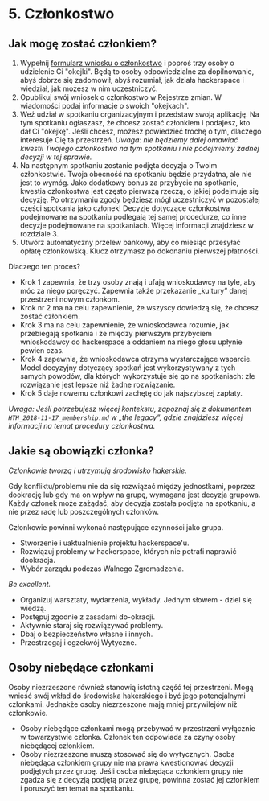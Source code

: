# 5. Członkostwo

## Jak mogę zostać członkiem?

1. Wypełnij [formularz wniosku o członkostwo](https://wiki.hackerspace.gent/Membership_form) i poproś trzy osoby o udzielenie Ci "okejki". Będą to osoby odpowiedzialne za dopilnowanie, abyś dobrze się zadomowił, abyś rozumiał, jak działa hackerspace i wiedział, jak możesz w nim uczestniczyć.
2. Opublikuj swój wniosek o członkostwo w Rejestrze zmian. W wiadomości podaj informacje o swoich "okejkach".
3. Weź udział w spotkaniu organizacyjnym i przedstaw swoją aplikację. Na tym spotkaniu ogłaszasz, że chcesz zostać członkiem i podajesz, kto dał Ci "okejkę". Jeśli chcesz, możesz powiedzieć trochę o tym, dlaczego interesuje Cię ta przestrzeń. *Uwaga: nie będziemy dalej omawiać kwestii Twojego członkostwa na tym spotkaniu i nie podejmiemy żadnej decyzji w tej sprawie.*
4. Na następnym spotkaniu zostanie podjęta decyzja o Twoim członkostwie. Twoja obecność na spotkaniu będzie przydatna, ale nie jest to wymóg. Jako dodatkowy bonus za przybycie na spotkanie, kwestia członkostwa jest często pierwszą rzeczą, o jakiej podejmuje się decyzję. Po otrzymaniu zgody będziesz mógł uczestniczyć w pozostałej części spotkania jako członek! Decyzje dotyczące członkostwa podejmowane na spotkaniu podlegają tej samej procedurze, co inne decyzje podejmowane na spotkaniach. Więcej informacji znajdziesz w rozdziale 3.
5. Utwórz automatyczny przelew bankowy, aby co miesiąc przesyłać opłatę członkowską. Klucz otrzymasz po dokonaniu pierwszej płatności.

Dlaczego ten proces?

* Krok 1 zapewnia, że trzy osoby znają i ufają wnioskodawcy na tyle, aby móc za niego poręczyć. Zapewnia także przekazanie „kultury” danej przestrzeni nowym członkom.
* Krok nr 2 ma na celu zapewnienie, że wszyscy dowiedzą się, że chcesz zostać członkiem.
* Krok 3 ma na celu zapewnienie, że wnioskodawca rozumie, jak przebiegają spotkania i że między pierwszym przybyciem wnioskodawcy do hackerspace a oddaniem na niego głosu upłynie pewien czas.
* Krok 4 zapewnia, że ​​wnioskodawca otrzyma wystarczające wsparcie. Model decyzyjny dotyczący spotkań jest wykorzystywany z tych samych powodów, dla których wykorzystuje się go na spotkaniach: złe rozwiązanie jest lepsze niż żadne rozwiązanie.
* Krok 5 daje nowemu członkowi zachętę do jak najszybszej zapłaty.

*Uwaga: Jeśli potrzebujesz więcej kontekstu, zapoznaj się z dokumentem `HTH_2018-11-17_membership.md` w „the legacy”, gdzie znajdziesz więcej informacji na temat procedury członkostwa.*

## Jakie są obowiązki członka?

*Członkowie tworzą i utrzymują środowisko hakerskie.*

Gdy konfliktu/problemu nie da się rozwiązać między jednostkami, poprzez dookrację lub gdy ma on wpływ na grupę, wymagana jest decyzja grupowa. Każdy członek może zażądać, aby decyzja została podjęta na spotkaniu, a nie przez radę lub poszczególnych członków.

Członkowie powinni wykonać następujące czynności jako grupa.

* Stworzenie i uaktualnienie projektu hackerspace'u.
* Rozwiązuj problemy w hackerspace, których nie potrafi naprawić dookracja.
* Wybór zarządu podczas Walnego Zgromadzenia.

*Be excellent.*

* Organizuj warsztaty, wydarzenia, wykłady. Jednym słowem - dziel się wiedzą.
* Postępuj zgodnie z zasadami do-okracji.
* Aktywnie staraj się rozwiązywać problemy.
* Dbaj o bezpieczeństwo własne i innych.
* Przestrzegaj i egzekwój Wytyczne.

## Osoby niebędące członkami

Osoby niezrzeszone również stanowią istotną część tej przestrzeni. Mogą wnieść swój wkład do środowiska hakerskiego i być jego potencjalnymi członkami. Jednakże osoby niezrzeszone mają mniej przywilejów niż członkowie.

* Osoby niebędące członkami mogą przebywać w przestrzeni wyłącznie w towarzystwie członka. Członek ten odpowiada za czyny osoby niebędącej członkiem.
* Osoby niezrzeszone muszą stosować się do wytycznych. Osoba niebędąca członkiem grupy nie ma prawa kwestionować decyzji podjętych przez grupę. Jeśli osoba niebędąca członkiem grupy nie zgadza się z decyzją podjętą przez grupę, powinna zostać jej członkiem i poruszyć ten temat na spotkaniu.